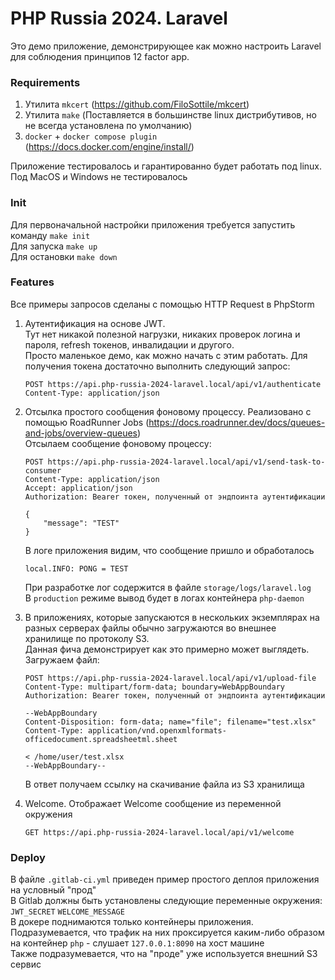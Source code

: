 # PHP Russia 2024. Laravel

Это демо приложение, демонстрирующее как можно настроить Laravel для соблюдения принципов 12 factor app.

### Requirements

1. Утилита `mkcert` (https://github.com/FiloSottile/mkcert)
2. Утилита `make` (Поставляется в большинстве linux дистрибутивов, но не всегда установлена по умолчанию)
3. `docker` + `docker compose plugin` (https://docs.docker.com/engine/install/)

Приложение тестировалось и гарантированно будет работать под linux. Под MacOS и Windows не тестировалось

### Init

Для первоначальной настройки приложения требуется запустить команду `make init`  
Для запуска `make up`  
Для остановки `make down`

### Features

Все примеры запросов сделаны с помощью HTTP Request в PhpStorm

1. Аутентификация на основе JWT.   
   Тут нет никакой полезной нагрузки, никаких проверок логина и пароля, refresh токенов, инвалидации и другого.  
   Просто маленькое демо, как можно начать с этим работать.
   Для получения токена достаточно выполнить следующий запрос:
   ```
   POST https://api.php-russia-2024-laravel.local/api/v1/authenticate
   Content-Type: application/json
   ```

2. Отсылка простого сообщения фоновому процессу. Реализовано с помощью RoadRunner Jobs (https://docs.roadrunner.dev/docs/queues-and-jobs/overview-queues)  
   Отсылаем сообщение фоновому процессу:
   ```
   POST https://api.php-russia-2024-laravel.local/api/v1/send-task-to-consumer
   Content-Type: application/json
   Accept: application/json
   Authorization: Bearer токен, полученный от эндпоинта аутентификации

   {
       "message": "TEST"
   }
   ```

   В логе приложения видим, что сообщение пришло и обработалось

   ```
   local.INFO: PONG = TEST 
   ```

   При разработке лог содержится в файле `storage/logs/laravel.log`  
   В `production` режиме вывод будет в логах контейнера `php-daemon`


3. В приложениях, которые запускаются в нескольких экземплярах на разных серверах файлы обычно загружаются во внешнее хранилище по протоколу S3.    
   Данная фича демонстрирует как это примерно может выглядеть.  
   Загружаем файл:
   ```
   POST https://api.php-russia-2024-laravel.local/api/v1/upload-file
   Content-Type: multipart/form-data; boundary=WebAppBoundary
   Authorization: Bearer токен, полученный от эндпоинта аутентификации

   --WebAppBoundary
   Content-Disposition: form-data; name="file"; filename="test.xlsx"
   Content-Type: application/vnd.openxmlformats-officedocument.spreadsheetml.sheet

   < /home/user/test.xlsx
   --WebAppBoundary--
   ```

   В ответ получаем ссылку на скачивание файла из S3 хранилища

4. Welcome. Отображает Welcome сообщение из переменной окружения

   ```
   GET https://api.php-russia-2024-laravel.local/api/v1/welcome
   ```

### Deploy

В файле `.gitlab-ci.yml` приведен пример простого деплоя приложения на условный "прод"  
В Gitlab должны быть установлены следующие переменные окружения:  
`JWT_SECRET`
`WELCOME_MESSAGE`  
В докере поднимаются только контейнеры приложения. Подразумевается, что трафик на них проксируется каким-либо образом на контейнер `php` - слушает `127.0.0.1:8090` на хост машине  
Также подразумевается, что на "проде" уже используется внешний S3 сервис
